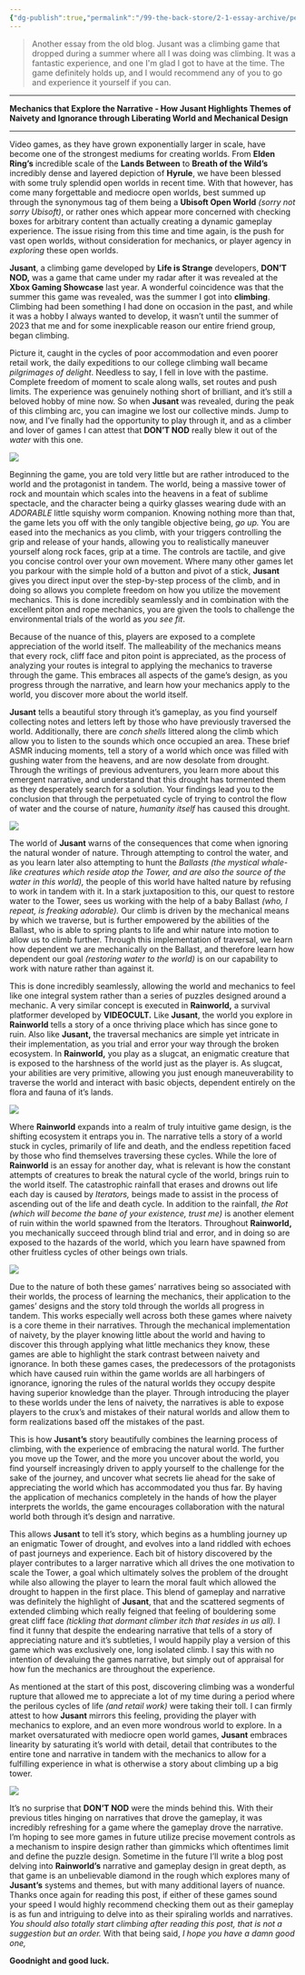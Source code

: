 ```yaml
---
{"dg-publish":true,"permalink":"/99-the-back-store/2-1-essay-archive/personal/mechanics-that-explore-the-narrative-how-jusant-highlights-themes-of-naivety-and-ignorance-through-liberating-world-and-mechanical-design/","created":"2025-07-03T13:01:30.476+02:00","updated":"2025-07-03T13:03:40.179+02:00"}
---
```


> Another essay from the old blog. Jusant was a climbing game that dropped during a summer where all I was doing was climbing. It was a fantastic experience, and one I'm glad I got to have at the time. The game definitely holds up, and I would recommend any of you to go and experience it yourself if you can.
- - - - - 

**Mechanics that Explore the Narrative - How Jusant Highlights Themes of Naivety and Ignorance through Liberating World and Mechanical Design**

- - - - - 

Video games, as they have grown exponentially larger in scale, have become one of the strongest mediums for creating worlds. From **Elden Ring’s** incredible scale of the **Lands Between** to **Breath of the Wild’s** incredibly dense and layered depiction of **Hyrule**, we have been blessed with some truly splendid open worlds in recent time. With that however, has come many forgettable and mediocre open worlds, best summed up through the synonymous tag of them being a **Ubisoft Open World** _(sorry not sorry Ubisoft)_, or rather ones which appear more concerned with checking boxes for arbitrary content than actually creating a dynamic gameplay experience. The issue rising from this time and time again, is the push for vast open worlds, without consideration for mechanics, or player agency in _exploring_ these open worlds.

**Jusant**, a climbing game developed by **Life is Strange** developers, **DON’T NOD,** was a game that came under my radar after it was revealed at the **Xbox Gaming Showcase** last year. A wonderful coincidence was that the summer this game was revealed, was the summer I got into **climbing**. Climbing had been something I had done on occasion in the past, and while it was a hobby I always wanted to develop, it wasn’t until the summer of 2023 that me and for some inexplicable reason our entire friend group, began climbing.

Picture it, caught in the cycles of poor accommodation and even poorer retail work, the daily expeditions to our college climbing wall became _pilgrimages of delight_. Needless to say, I fell in love with the pastime. Complete freedom of moment to scale along walls, set routes and push limits. The experience was genuinely nothing short of brilliant, and it’s still a beloved hobby of mine now. So when **Jusant** was revealed, during the peak of this climbing arc, you can imagine we lost our collective minds. Jump to now, and I’ve finally had the opportunity to play through it, and as a climber and lover of games I can attest that **DON’T NOD** really blew it out of the _water_ with this one.

![](https://loranlounge.files.wordpress.com/2024/01/image-13.png?w=1024)

Beginning the game, you are told very little but are rather introduced to the world and the protagonist in tandem. The world, being a massive tower of rock and mountain which scales into the heavens in a feat of sublime spectacle, and the character being a quirky glasses wearing dude with an _ADORABLE_ little squishy worm companion. Knowing nothing more than that, the game lets you off with the only tangible objective being, _go up._ You are eased into the mechanics as you climb, with your triggers controlling the grip and release of your hands, allowing you to realistically maneuver yourself along rock faces, grip at a time. The controls are tactile, and give you concise control over your own movement. Where many other games let you parkour with the simple hold of a button and pivot of a stick, **Jusant** gives you direct input over the step-by-step process of the climb, and in doing so allows you complete freedom on how you utilize the movement mechanics. This is done incredibly seamlessly and in combination with the excellent piton and rope mechanics, you are given the tools to challenge the environmental trials of the world as _you see fit_. 

Because of the nuance of this, players are exposed to a complete appreciation of the world itself. The malleability of the mechanics means that every rock, cliff face and piton point is appreciated, as the process of analyzing your routes is integral to applying the mechanics to traverse through the game. This embraces all aspects of the game’s design, as you progress through the narrative, and learn how your mechanics apply to the world, you discover more about the world itself.

**Jusant** tells a beautiful story through it’s gameplay, as you find yourself collecting notes and letters left by those who have previously traversed the world. Additionally, there are _conch shells_ littered along the climb which allow you to listen to the sounds which once occupied an area. These brief ASMR inducing moments, tell a story of a world which once was filled with gushing water from the heavens, and are now desolate from drought. Through the writings of previous adventurers, you learn more about this emergent narrative, and understand that this drought has tormented them as they desperately search for a solution. Your findings lead you to the conclusion that through the perpetuated cycle of trying to control the flow of water and the course of nature, _humanity itself_ has caused this drought.

![](https://loranlounge.files.wordpress.com/2024/01/image-14.png?w=1024)

The world of **Jusant** warns of the consequences that come when ignoring the natural wonder of nature. Through attempting to control the water, and as you learn later also attempting to hunt the _Ballasts (the mystical whale-like creatures which reside atop the Tower, and are also the source of the water in this world),_ the people of this world have halted nature by refusing to work in tandem with it. In a stark juxtaposition to this, our quest to restore water to the Tower, sees us working with the help of a baby Ballast _(who, I repeat, is freaking adorable)._ Our climb is driven by the mechanical means by which we traverse, but is further empowered by the abilities of the Ballast, who is able to spring plants to life and whir nature into motion to allow us to climb further. Through this implementation of traversal, we learn how dependent we are mechanically on the Ballast, and therefore learn how dependent our goal _(restoring water to the world)_ is on our capability to work with nature rather than against it.

This is done incredibly seamlessly, allowing the world and mechanics to feel like one integral system rather than a series of puzzles designed around a mechanic. A very similar concept is executed in **Rainworld,** a survival platformer developed by **VIDEOCULT.** Like **Jusant**, the world you explore in **Rainworld** tells a story of a once thriving place which has since gone to ruin. Also like **Jusant,** the traversal mechanics are simple yet intricate in their implementation, as you trial and error your way through the broken ecosystem. In **Rainworld,** you play as a slugcat, an enigmatic creature that is exposed to the harshness of the world just as the player is. As slugcat, your abilities are very primitive, allowing you just enough maneuverability to traverse the world and interact with basic objects, dependent entirely on the flora and fauna of it’s lands.

![](https://loranlounge.files.wordpress.com/2024/01/image-15.png?w=1024)

Where **Rainworld** expands into a realm of truly intuitive game design, is the shifting ecosystem it entraps you in. The narrative tells a story of a world stuck in cycles, primarily of life and death, and the endless repetition faced by those who find themselves traversing these cycles. While the lore of **Rainworld** is an essay for another day, what is relevant is how the constant attempts of creatures to break the natural cycle of the world, brings ruin to the world itself. The catastrophic rainfall that erases and drowns out life each day is caused by _Iterators,_ beings made to assist in the process of ascending out of the life and death cycle. In addition to the rainfall, _the Rot (which will become the bane of your existence, trust me)_ is another element of ruin within the world spawned from the Iterators. Throughout **Rainworld,** you mechanically succeed through blind trial and error, and in doing so are exposed to the hazards of the world, which you learn have spawned from other fruitless cycles of other beings own trials.

![](https://loranlounge.files.wordpress.com/2024/01/image-16.png?w=1024)

Due to the nature of both these games’ narratives being so associated with their worlds, the process of learning the mechanics, their application to the games’ designs and the story told through the worlds all progress in tandem. This works especially well across both these games where naivety is a core theme in their narratives. Through the mechanical implementation of naivety, by the player knowing little about the world and having to discover this through applying what little mechanics they know, these games are able to highlight the stark contrast between naivety and ignorance. In both these games cases, the predecessors of the protagonists which have caused ruin within the game worlds are all harbingers of ignorance, ignoring the rules of the natural worlds they occupy despite having superior knowledge than the player. Through introducing the player to these worlds under the lens of naivety, the narratives is able to expose players to the crux’s and mistakes of their natural worlds and allow them to form realizations based off the mistakes of the past.

This is how **Jusant’s** story beautifully combines the learning process of climbing, with the experience of embracing the natural world. The further you move up the Tower, and the more you uncover about the world, you find yourself increasingly driven to apply yourself to the challenge for the sake of the journey, and uncover what secrets lie ahead for the sake of appreciating the world which has accommodated you thus far. By having the application of mechanics completely in the hands of how the player interprets the worlds, the game encourages collaboration with the natural world both through it’s design and narrative.

This allows **Jusant** to tell it’s story, which begins as a humbling journey up an enigmatic Tower of drought, and evolves into a land riddled with echoes of past journeys and experience. Each bit of history discovered by the player contributes to a larger narrative which all drives the one motivation to scale the Tower, a goal which ultimately solves the problem of the drought while also allowing the player to learn the moral fault which allowed the drought to happen in the first place. This blend of gameplay and narrative was definitely the highlight of **Jusant**, that and the scattered segments of extended climbing which really feigned that feeling of bouldering some great cliff face _(tickling that dormant climber itch that resides in us all)._ I find it funny that despite the endearing narrative that tells of a story of appreciating nature and it’s subtleties, I would happily play a version of this game which was exclusively one, long isolated climb. I say this with no intention of devaluing the games narrative, but simply out of appraisal for how fun the mechanics are throughout the experience.

As mentioned at the start of this post, discovering climbing was a wonderful rupture that allowed me to appreciate a lot of my time during a period where the perilous cycles of life _(and retail work)_ were taking their toll. I can firmly attest to how **Jusant** mirrors this feeling, providing the player with mechanics to explore, and an even more wondrous world to explore. In a market oversaturated with mediocre open world games, **Jusant** embraces linearity by saturating it’s world with detail, detail that contributes to the entire tone and narrative in tandem with the mechanics to allow for a fulfilling experience in what is otherwise a story about climbing up a big tower. 

![](https://loranlounge.files.wordpress.com/2024/01/image-17.png?w=1024)

It’s no surprise that **DON’T NOD** were the minds behind this. With their previous titles hinging on narratives that drove the gameplay, it was incredibly refreshing for a game where the gameplay drove the narrative. I’m hoping to see more games in future utilize precise movement controls as a mechanism to inspire design rather than gimmicks which oftentimes limit and define the puzzle design. Sometime in the future I’ll write a blog post delving into **Rainworld’s** narrative and gameplay design in great depth, as that game is an unbelievable diamond in the rough which explores many of **Jusant’s** systems and themes, but with many additional layers of nuance. Thanks once again for reading this post, if either of these games sound your speed I would highly recommend checking them out as their gameplay is as fun and intriguing to delve into as their spiraling worlds and narratives. _You should also totally start climbing after reading this post, that is not a suggestion but an order._ With that being said, _I hope you have a damn good one,_ 

**Goodnight and good luck.**
